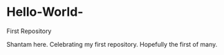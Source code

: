 # Hello-World-
First Repository

Shantam here. Celebrating my first repository. 
Hopefully the first of many.
